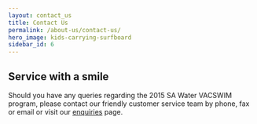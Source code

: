 ```yaml
---
layout: contact_us
title: Contact Us
permalink: /about-us/contact-us/
hero_image: kids-carrying-surfboard
sidebar_id: 6
---
```


## Service with a smile

Should you have any queries regarding the 2015 SA Water VACSWIM program, please contact our friendly customer service team by phone, fax or email or visit our [enquiries](/about-us/enquire-online/) page.